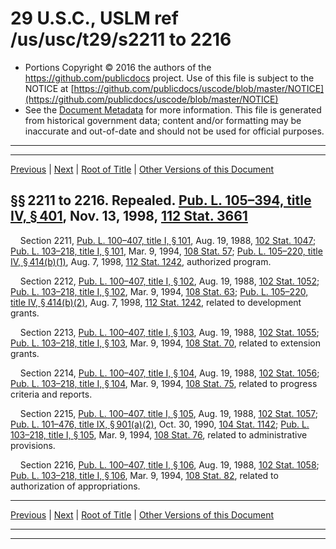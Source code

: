 ---
---

# 29 U.S.C., USLM ref /us/usc/t29/s2211 to 2216

* Portions Copyright © 2016 the authors of the https://github.com/publicdocs project.
  Use of this file is subject to the NOTICE at [https://github.com/publicdocs/uscode/blob/master/NOTICE](https://github.com/publicdocs/uscode/blob/master/NOTICE)
* See the [Document Metadata](././../../../../..//README.md) for more information.
  This file is generated from historical government data; content and/or formatting may be inaccurate and out-of-date and should not be used for official purposes.

----------
----------

[Previous](./../../../../..//us/usc/t29/ch24/schI/m__us_usc_t29_ch24_schI.md) | [Next](./../../../../..//us/usc/t29/ch24/schI/m__us_usc_t29_s2217.md) | [Root of Title](./../../../../../) | [Other Versions of this Document](https://publicdocs.github.io/go/links?ns=uslm&ref=%2Fus%2Fusc%2Ft29%2Fs2211+to+2216)

## §§ 2211 to 2216. Repealed. [Pub. L. 105–394, title IV, § 401][/us/pl/105/394/s401], Nov. 13, 1998, [112 Stat. 3661][/us/stat/112/3661]

    Section 2211, [Pub. L. 100–407, title I, § 101][/us/pl/100/407/s101], Aug. 19, 1988, [102 Stat. 1047][/us/stat/102/1047]; [Pub. L. 103–218, title I, § 101][/us/pl/103/218/s101], Mar. 9, 1994, [108 Stat. 57][/us/stat/108/57]; [Pub. L. 105–220, title IV, § 414(b)(1)][/us/pl/105/220/s414/b/1], Aug. 7, 1998, [112 Stat. 1242][/us/stat/112/1242], authorized program.

    Section 2212, [Pub. L. 100–407, title I, § 102][/us/pl/100/407/s102], Aug. 19, 1988, [102 Stat. 1052][/us/stat/102/1052]; [Pub. L. 103–218, title I, § 102][/us/pl/103/218/s102], Mar. 9, 1994, [108 Stat. 63][/us/stat/108/63]; [Pub. L. 105–220, title IV, § 414(b)(2)][/us/pl/105/220/s414/b/2], Aug. 7, 1998, [112 Stat. 1242][/us/stat/112/1242], related to development grants.

    Section 2213, [Pub. L. 100–407, title I, § 103][/us/pl/100/407/s103], Aug. 19, 1988, [102 Stat. 1055][/us/stat/102/1055]; [Pub. L. 103–218, title I, § 103][/us/pl/103/218/s103], Mar. 9, 1994, [108 Stat. 70][/us/stat/108/70], related to extension grants.

    Section 2214, [Pub. L. 100–407, title I, § 104][/us/pl/100/407/s104], Aug. 19, 1988, [102 Stat. 1056][/us/stat/102/1056]; [Pub. L. 103–218, title I, § 104][/us/pl/103/218/s104], Mar. 9, 1994, [108 Stat. 75][/us/stat/108/75], related to progress criteria and reports.

    Section 2215, [Pub. L. 100–407, title I, § 105][/us/pl/100/407/s105], Aug. 19, 1988, [102 Stat. 1057][/us/stat/102/1057]; [Pub. L. 101–476, title IX, § 901(a)(2)][/us/pl/101/476/s901/a/2], Oct. 30, 1990, [104 Stat. 1142][/us/stat/104/1142]; [Pub. L. 103–218, title I, § 105][/us/pl/103/218/s105], Mar. 9, 1994, [108 Stat. 76][/us/stat/108/76], related to administrative provisions.

    Section 2216, [Pub. L. 100–407, title I, § 106][/us/pl/100/407/s106], Aug. 19, 1988, [102 Stat. 1058][/us/stat/102/1058]; [Pub. L. 103–218, title I, § 106][/us/pl/103/218/s106], Mar. 9, 1994, [108 Stat. 82][/us/stat/108/82], related to authorization of appropriations.

----------

[Previous](./../../../../..//us/usc/t29/ch24/schI/m__us_usc_t29_ch24_schI.md) | [Next](./../../../../..//us/usc/t29/ch24/schI/m__us_usc_t29_s2217.md) | [Root of Title](./../../../../../) | [Other Versions of this Document](https://publicdocs.github.io/go/links?ns=uslm&ref=%2Fus%2Fusc%2Ft29%2Fs2211+to+2216)

----------
----------

[/us/pl/105/394/s401]: https://publicdocs.github.io/go/links?ns=uslm&ref=%2Fus%2Fpl%2F105%2F394%2Fs401
[/us/stat/112/3661]: https://publicdocs.github.io/go/links?ns=uslm&ref=%2Fus%2Fstat%2F112%2F3661
[/us/pl/100/407/s101]: https://publicdocs.github.io/go/links?ns=uslm&ref=%2Fus%2Fpl%2F100%2F407%2Fs101
[/us/stat/102/1047]: https://publicdocs.github.io/go/links?ns=uslm&ref=%2Fus%2Fstat%2F102%2F1047
[/us/pl/103/218/s101]: https://publicdocs.github.io/go/links?ns=uslm&ref=%2Fus%2Fpl%2F103%2F218%2Fs101
[/us/stat/108/57]: https://publicdocs.github.io/go/links?ns=uslm&ref=%2Fus%2Fstat%2F108%2F57
[/us/pl/105/220/s414/b/1]: https://publicdocs.github.io/go/links?ns=uslm&ref=%2Fus%2Fpl%2F105%2F220%2Fs414%2Fb%2F1
[/us/stat/112/1242]: https://publicdocs.github.io/go/links?ns=uslm&ref=%2Fus%2Fstat%2F112%2F1242
[/us/pl/100/407/s102]: https://publicdocs.github.io/go/links?ns=uslm&ref=%2Fus%2Fpl%2F100%2F407%2Fs102
[/us/stat/102/1052]: https://publicdocs.github.io/go/links?ns=uslm&ref=%2Fus%2Fstat%2F102%2F1052
[/us/pl/103/218/s102]: https://publicdocs.github.io/go/links?ns=uslm&ref=%2Fus%2Fpl%2F103%2F218%2Fs102
[/us/stat/108/63]: https://publicdocs.github.io/go/links?ns=uslm&ref=%2Fus%2Fstat%2F108%2F63
[/us/pl/105/220/s414/b/2]: https://publicdocs.github.io/go/links?ns=uslm&ref=%2Fus%2Fpl%2F105%2F220%2Fs414%2Fb%2F2
[/us/stat/112/1242]: https://publicdocs.github.io/go/links?ns=uslm&ref=%2Fus%2Fstat%2F112%2F1242
[/us/pl/100/407/s103]: https://publicdocs.github.io/go/links?ns=uslm&ref=%2Fus%2Fpl%2F100%2F407%2Fs103
[/us/stat/102/1055]: https://publicdocs.github.io/go/links?ns=uslm&ref=%2Fus%2Fstat%2F102%2F1055
[/us/pl/103/218/s103]: https://publicdocs.github.io/go/links?ns=uslm&ref=%2Fus%2Fpl%2F103%2F218%2Fs103
[/us/stat/108/70]: https://publicdocs.github.io/go/links?ns=uslm&ref=%2Fus%2Fstat%2F108%2F70
[/us/pl/100/407/s104]: https://publicdocs.github.io/go/links?ns=uslm&ref=%2Fus%2Fpl%2F100%2F407%2Fs104
[/us/stat/102/1056]: https://publicdocs.github.io/go/links?ns=uslm&ref=%2Fus%2Fstat%2F102%2F1056
[/us/pl/103/218/s104]: https://publicdocs.github.io/go/links?ns=uslm&ref=%2Fus%2Fpl%2F103%2F218%2Fs104
[/us/stat/108/75]: https://publicdocs.github.io/go/links?ns=uslm&ref=%2Fus%2Fstat%2F108%2F75
[/us/pl/100/407/s105]: https://publicdocs.github.io/go/links?ns=uslm&ref=%2Fus%2Fpl%2F100%2F407%2Fs105
[/us/stat/102/1057]: https://publicdocs.github.io/go/links?ns=uslm&ref=%2Fus%2Fstat%2F102%2F1057
[/us/pl/101/476/s901/a/2]: https://publicdocs.github.io/go/links?ns=uslm&ref=%2Fus%2Fpl%2F101%2F476%2Fs901%2Fa%2F2
[/us/stat/104/1142]: https://publicdocs.github.io/go/links?ns=uslm&ref=%2Fus%2Fstat%2F104%2F1142
[/us/pl/103/218/s105]: https://publicdocs.github.io/go/links?ns=uslm&ref=%2Fus%2Fpl%2F103%2F218%2Fs105
[/us/stat/108/76]: https://publicdocs.github.io/go/links?ns=uslm&ref=%2Fus%2Fstat%2F108%2F76
[/us/pl/100/407/s106]: https://publicdocs.github.io/go/links?ns=uslm&ref=%2Fus%2Fpl%2F100%2F407%2Fs106
[/us/stat/102/1058]: https://publicdocs.github.io/go/links?ns=uslm&ref=%2Fus%2Fstat%2F102%2F1058
[/us/pl/103/218/s106]: https://publicdocs.github.io/go/links?ns=uslm&ref=%2Fus%2Fpl%2F103%2F218%2Fs106
[/us/stat/108/82]: https://publicdocs.github.io/go/links?ns=uslm&ref=%2Fus%2Fstat%2F108%2F82


